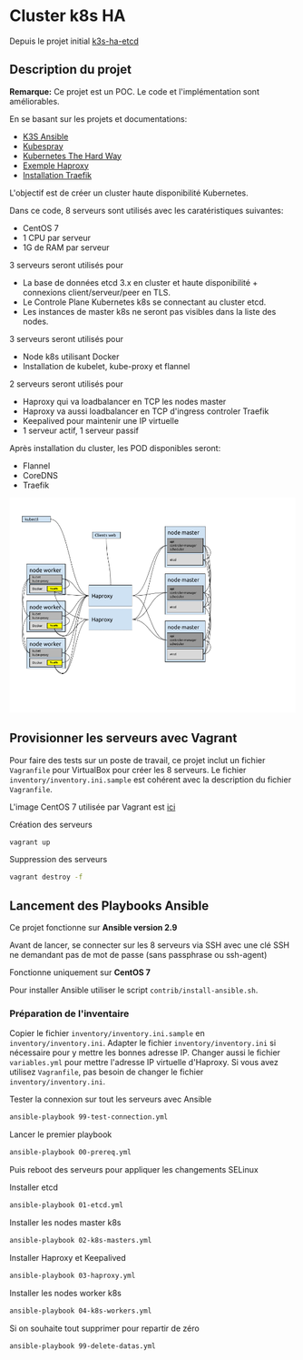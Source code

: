 # Cluster k8s HA

Depuis le projet initial [k3s-ha-etcd](https://github.com/jltio/k3s-ha-etcd)

## Description du projet

**Remarque:** Ce projet est un POC. Le code et l'implémentation sont améliorables.

En se basant sur les projets et documentations:

* [K3S Ansible](https://github.com/k3s-io/k3s-ansible)
* [Kubespray](https://github.com/kubernetes-sigs/kubespray)
* [Kubernetes The Hard Way](https://github.com/kelseyhightower/kubernetes-the-hard-way)
* [Exemple Haproxy](https://gitlab.com/xavki/presentations-kubernetes/-/tree/master/37-kubspray-haproxy)
* [Installation Traefik](https://blog.wescale.fr/2020/03/06/traefik-2-reverse-proxy-dans-kubernetes/)

L'objectif est de créer un cluster haute disponibilité Kubernetes.

Dans ce code, 8 serveurs sont utilisés avec les caratéristiques suivantes:

* CentOS 7
* 1 CPU par serveur
* 1G de RAM par serveur

3 serveurs seront utilisés pour

* La base de données etcd 3.x en cluster et haute disponibilité + connexions client/serveur/peer en TLS.
* Le Controle Plane Kubernetes k8s se connectant au cluster etcd.
* Les instances de master k8s ne seront pas visibles dans la liste des nodes.

3 serveurs seront utilisés pour

* Node k8s utilisant Docker
* Installation de kubelet, kube-proxy et flannel

2 serveurs seront utilisés pour

* Haproxy qui va loadbalancer en TCP les nodes master
* Haproxy va aussi loadbalancer en TCP d'ingress controler Traefik
* Keepalived pour maintenir une IP virtuelle
* 1 serveur actif, 1 serveur passif

Après installation du cluster, les POD disponibles seront:

* Flannel
* CoreDNS
* Traefik

![Schema](docs/schema-cluster-k8s.png)

## Provisionner les serveurs avec Vagrant

Pour faire des tests sur un poste de travail, ce projet inclut un fichier `Vagranfile` pour VirtualBox pour créer les 8 serveurs. Le fichier `inventory/inventory.ini.sample` est cohérent avec la description du fichier `Vagranfile`.

L'image CentOS 7 utilisée par Vagrant est [ici](https://app.vagrantup.com/centos/boxes/7)

Création des serveurs

```bash
vagrant up
```

Suppression des serveurs

```bash
vagrant destroy -f
```

## Lancement des Playbooks Ansible

Ce projet fonctionne sur **Ansible version 2.9**

Avant de lancer, se connecter sur les 8 serveurs via SSH avec une clé SSH ne demandant pas de mot de passe (sans passphrase ou ssh-agent)

Fonctionne uniquement sur **CentOS 7**

Pour installer Ansible utiliser le script `contrib/install-ansible.sh`.

### Préparation de l'inventaire

Copier le fichier `inventory/inventory.ini.sample` en `inventory/inventory.ini`. Adapter le fichier `inventory/inventory.ini` si nécessaire pour y mettre les bonnes adresse IP. Changer aussi le fichier `variables.yml` pour mettre l'adresse IP virtuelle d'Haproxy. Si vous avez utilisez `Vagranfile`, pas besoin de changer le fichier `inventory/inventory.ini`.

Tester la connexion sur tout les serveurs avec Ansible

```bash
ansible-playbook 99-test-connection.yml
```

Lancer le premier playbook

```bash
ansible-playbook 00-prereq.yml
```

Puis reboot des serveurs pour appliquer les changements SELinux

Installer etcd

```bash
ansible-playbook 01-etcd.yml
```

Installer les nodes master k8s

```bash
ansible-playbook 02-k8s-masters.yml
```

Installer Haproxy et Keepalived

```bash
ansible-playbook 03-haproxy.yml
```

Installer les nodes worker k8s

```bash
ansible-playbook 04-k8s-workers.yml
```

Si on souhaite tout supprimer pour repartir de zéro

```bash
ansible-playbook 99-delete-datas.yml
```
